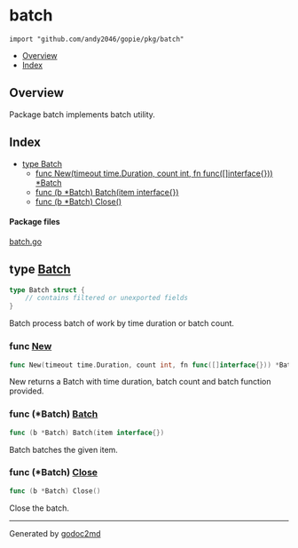 

# batch
`import "github.com/andy2046/gopie/pkg/batch"`

* [Overview](#pkg-overview)
* [Index](#pkg-index)

## <a name="pkg-overview">Overview</a>
Package batch implements batch utility.




## <a name="pkg-index">Index</a>
* [type Batch](#Batch)
  * [func New(timeout time.Duration, count int, fn func([]interface{})) *Batch](#New)
  * [func (b *Batch) Batch(item interface{})](#Batch.Batch)
  * [func (b *Batch) Close()](#Batch.Close)


#### <a name="pkg-files">Package files</a>
[batch.go](/src/github.com/andy2046/gopie/pkg/batch/batch.go) 






## <a name="Batch">type</a> [Batch](/src/target/batch.go?s=191:407#L14)
``` go
type Batch struct {
    // contains filtered or unexported fields
}
```
Batch process batch of work by time duration or batch count.







### <a name="New">func</a> [New](/src/target/batch.go?s=493:566#L27)
``` go
func New(timeout time.Duration, count int, fn func([]interface{})) *Batch
```
New returns a Batch with time duration, batch count and batch function provided.





### <a name="Batch.Batch">func</a> (\*Batch) [Batch](/src/target/batch.go?s=891:930#L46)
``` go
func (b *Batch) Batch(item interface{})
```
Batch batches the given item.




### <a name="Batch.Close">func</a> (\*Batch) [Close](/src/target/batch.go?s=1081:1104#L56)
``` go
func (b *Batch) Close()
```
Close the batch.








- - -
Generated by [godoc2md](http://godoc.org/github.com/davecheney/godoc2md)
